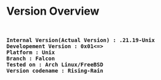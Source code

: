 # Version Overview

<pre>
<b>

Internal Version(Actual Version) : .21.19-Unix
Developement Version : 0x01<=>
Platform : Unix
Branch : Falcon
Tested on : Arch Linux/FreeBSD
Version codename : Rising-Rain</b>
</pre>
</b>
